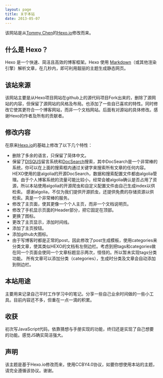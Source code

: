 ```yaml
---
layout: page
title: 关于本站
date: 2013-05-07
---
```


该网站是从[Tommy Chen](https://zespia.tw/)的[Hexo.io](https://hexo.io)修改而来。

## 什么是 Hexo？

Hexo 是一个快速、简洁且高效的博客框架。Hexo 使用 [Markdown](http://daringfireball.net/projects/markdown/)（或其他渲染引擎）解析文章，在几秒内，即可利用靓丽的主题生成静态网页。

## 该站来源

该网站主要是从Hexo项目网站在github上的源代码项目Fork出来的，删除了源网站的内容，但保留了源网站的风格及布局。也添加了一些自已喜欢的特性。同时修改它使其更符合一个博客网站，而非一个文档网站。后面有对源站的具体修改。感谢Hexo的作者及所有的贡献者。

## 修改内容

在原来[Hexo.io](https://hexo.io)的基础上修改了以下几个特性：
- 删除了多余的语言，只保留了简体中文。
- 保留了[DISQUS](https://disqus.com/)留言系统和[DocSearch](https://community.algolia.com/docsearch/)搜索，其中DocSearch是一个非常棒的系统，你可以在上面的搜索框内通过关键字来搜索所有文章的任何内容。
  HEXO使用的是algolia的开源DocSearch，数据和搜索配置文件都由algolia管理。由于个人博客系统的流量可能比较小，经常会被algolia确认是否占用了资源，所以本站使用algolia的开源爬虫和自定义配置文件由自己生成index以供检索。
  感谢algolia，不仅为我们提供开源抓虫，还提供免费的存储资源以供检索。真是一个非常棒的服务。
- 修改了主页面，使其更像一个个人主页，而非一个文档说明页。
- 修改了手机显示页面的Header部分，把它固定在顶部。
- 更换了图标。
- 更改了主页显示，添加时间线。
- 添加了主页按钮。
- 添加github大图标。
- 由于写博客时都是正常的post，因此修改了post生成模板，使用categories来分类文章，使其类似HEXO的文档有左侧边栏。考虑到把tags和categories做在同一个页面会使同一个文章标题显示两次，怪怪的。所以暂未实现tags分类功能。
  所有文章可以添加分类（categories），生成时分类及文章会自动添加到侧边栏。

## 本站用途

主要用来记录自己平时工作学习中的笔记。分享一些自己业余时间做的一些小工具。目前内容还不多，但重在一点一滴的积累。

## 收获

初次写JavaScript代码，依靠猜想与手册实现的功能，终归还是实现了自己想要的功能。感觉JS确实简洁强大。

## 声明

该主题是基于Hexo.io修改而来，使用CCBY4.0协议，如要你想使用本站的主题，请完全遵循该协议。谢谢。